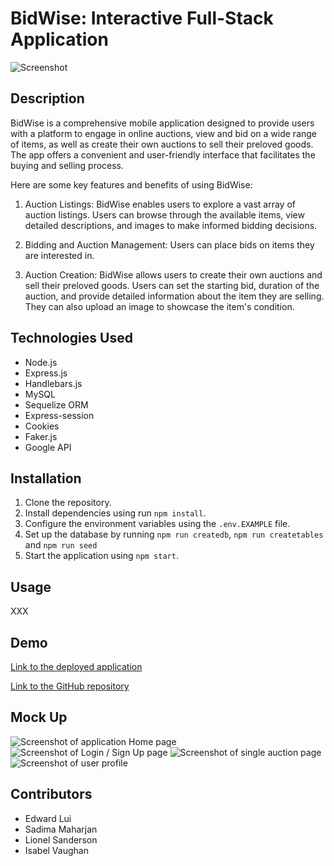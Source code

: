 # BidWise: Interactive Full-Stack Application

![Screenshot](screenshot.png)

## Description

BidWise is a comprehensive mobile application designed to provide users with a platform to engage in online auctions, view and bid on a wide range of items, as well as create their own auctions to sell their preloved goods. The app offers a convenient and user-friendly interface that facilitates the buying and selling process.

Here are some key features and benefits of using BidWise:

1. Auction Listings: BidWise enables users to explore a vast array of auction listings. Users can browse through the available items, view detailed descriptions, and images to make informed bidding decisions.

2. Bidding and Auction Management: Users can place bids on items they are interested in.

3. Auction Creation: BidWise allows users to create their own auctions and sell their preloved goods. Users can set the starting bid, duration of the auction, and provide detailed information about the item they are selling. They can also upload an image to showcase the item's condition.

## Technologies Used

- Node.js
- Express.js
- Handlebars.js
- MySQL
- Sequelize ORM
- Express-session
- Cookies
- Faker.js
- Google API

## Installation

1. Clone the repository.
2. Install dependencies using run `npm install`.
3. Configure the environment variables using the `.env.EXAMPLE` file.
4. Set up the database by running `npm run createdb`, `npm run createtables` and `npm run seed`
5. Start the application using `npm start`.

## Usage

XXX

## Demo

[Link to the deployed application](https://your-app-url.com)

[Link to the GitHub repository](https://github.com/isabelkvaughan/BidWise)

## Mock Up

![Screenshot of application Home page](screenshot.png)
![Screenshot of Login / Sign Up page](screenshot.png)
![Screenshot of single auction page](screenshot.png)
![Screenshot of user profile](screenshot.png)

## Contributors

- Edward Lui
- Sadima Maharjan
- Lionel Sanderson
- Isabel Vaughan
